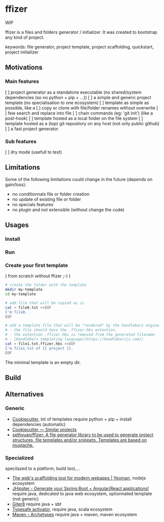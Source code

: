 # ffizer

WIP

ffizer is a files and folders generator / initializer. It was created to bootstrap any kind of project.

keywords: file generator, project template, project scaffolding, quickstart, project initializer

## Motivations

### Main features

[ ] project generator as a standalone executable (no shared/system dependencies (so no python + pip + ...))
[ ] a simple and generic project template (no specialisation to one ecosystem)
[ ] template as simple as possible, like a
  [ ] copy or clone with file/folder renames without overwrite
  [ ] few search and replace into file
  [ ] chain commands (eg: 'git init') (like a post-hook)
[ ] template hosted as a local folder on the file system
[ ] template hosted as a (top) git repository on any host (not only public github)
[ ] a fast project generator

### Sub features

[ ] dry mode (usefull to test)

## Limitations

Some of the following limitations could change in the future (depends on gain/loss):

- no conditionnals file or folder creation
- no update of existing file or folder
- no specials features
- no plugin and not extensible (without change the code)

## Usages

### Install

### Run

### Create your first template

( from scratch without ffizer ;-) )

```sh
# create the folder with the template
mkdir my-template
cd my-template

# add file that will be copied as is
cat > file0.txt <<EOF
I'm file0.
EOF

# add a template file that will be "rendered" by the handlebars engine
# - the file should have the .ffizer.hbs extention,
# - the extention .ffizer.hbs is removed from the generated filename
# - [Handlebars templating language](https://handlebarsjs.com/)
cat > file1.txt.ffizer.hbs <<EOF
I'm file1.txt of {{ project }}.
EOF
```

The minimal template is an empty dir.

## Build

## Alternatives

### Generic

- [Cookiecutter](https://cookiecutter.readthedocs.io/), lot of templates require python + pip + install dependencies (automatic)
- [Cookiecutter — Similar projects](https://cookiecutter.readthedocs.io/en/latest/readme.html#similar-projects)
- [sethyuan/ffizer: A file generator library to be used to generate project structures, file templates and/or snippets. Templates are based on mustache.](https://github.com/sethyuan/ffizer)

### Specialized

specilazed to a platform, build tool,...

- [The web's scaffolding tool for modern webapps | Yeoman](http://yeoman.io/), nodejs ecosystem
- [JHipster - Generate your Spring Boot + Angular/React applications!](https://www.jhipster.tech/) require java, dedicated to java web ecosystem, optionnated template (not generic)
- [Giter8](http://www.foundweekends.org/giter8/) require java + sbt
- [Typesafe activator](https://developer.lightbend.com/start/), require java, scala ecosystem
- [Maven – Archetypes](https://maven.apache.org/guides/introduction/introduction-to-archetypes.html) require java + maven, maven ecosystem
